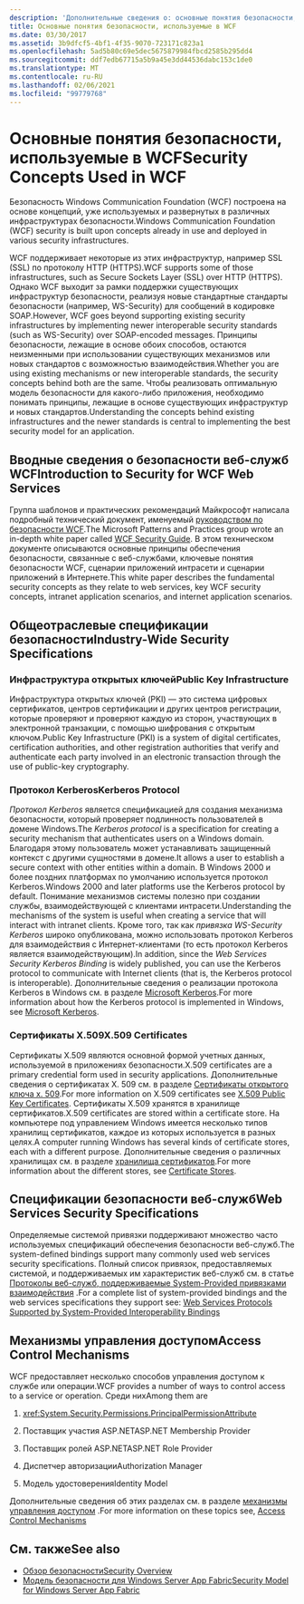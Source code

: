 ```yaml
---
description: 'Дополнительные сведения о: основные понятия безопасности, используемые в WCF'
title: Основные понятия безопасности, используемые в WCF
ms.date: 03/30/2017
ms.assetid: 3b9dfcf5-4bf1-4f35-9070-723171c823a1
ms.openlocfilehash: 5ad5b80c69e5dec5675879984fbcd2585b295dd4
ms.sourcegitcommit: ddf7edb67715a5b9a45e3dd44536dabc153c1de0
ms.translationtype: MT
ms.contentlocale: ru-RU
ms.lasthandoff: 02/06/2021
ms.locfileid: "99779768"
---
```

# <a name="security-concepts-used-in-wcf"></a><span data-ttu-id="a5f56-103">Основные понятия безопасности, используемые в WCF</span><span class="sxs-lookup"><span data-stu-id="a5f56-103">Security Concepts Used in WCF</span></span>

<span data-ttu-id="a5f56-104">Безопасность Windows Communication Foundation (WCF) построена на основе концепций, уже используемых и развернутых в различных инфраструктурах безопасности.</span><span class="sxs-lookup"><span data-stu-id="a5f56-104">Windows Communication Foundation (WCF) security is built upon concepts already in use and deployed in various security infrastructures.</span></span>  
  
 <span data-ttu-id="a5f56-105">WCF поддерживает некоторые из этих инфраструктур, например SSL (SSL) по протоколу HTTP (HTTPS).</span><span class="sxs-lookup"><span data-stu-id="a5f56-105">WCF supports some of those infrastructures, such as Secure Sockets Layer (SSL) over HTTP (HTTPS).</span></span> <span data-ttu-id="a5f56-106">Однако WCF выходит за рамки поддержки существующих инфраструктур безопасности, реализуя новые стандартные стандарты безопасности (например, WS-Security) для сообщений в кодировке SOAP.</span><span class="sxs-lookup"><span data-stu-id="a5f56-106">However, WCF goes beyond supporting existing security infrastructures by implementing newer interoperable security standards (such as WS-Security) over SOAP-encoded messages.</span></span> <span data-ttu-id="a5f56-107">Принципы безопасности, лежащие в основе обоих способов, остаются неизменными при использовании существующих механизмов или новых стандартов с возможностью взаимодействия.</span><span class="sxs-lookup"><span data-stu-id="a5f56-107">Whether you are using existing mechanisms or new interoperable standards, the security concepts behind both are the same.</span></span> <span data-ttu-id="a5f56-108">Чтобы реализовать оптимальную модель безопасности для какого-либо приложения, необходимо понимать принципы, лежащие в основе существующих инфраструктур и новых стандартов.</span><span class="sxs-lookup"><span data-stu-id="a5f56-108">Understanding the concepts behind existing infrastructures and the newer standards is central to implementing the best security model for an application.</span></span>  
  
## <a name="introduction-to-security-for-wcf-web-services"></a><span data-ttu-id="a5f56-109">Вводные сведения о безопасности веб-служб WCF</span><span class="sxs-lookup"><span data-stu-id="a5f56-109">Introduction to Security for WCF Web Services</span></span>  

<span data-ttu-id="a5f56-110">Группа шаблонов и практических рекомендаций Майкрософт написала подробный технический документ, именуемый [руководством по безопасности WCF](https://archive.codeplex.com/?p=wcfsecurityguide).</span><span class="sxs-lookup"><span data-stu-id="a5f56-110">The Microsoft Patterns and Practices group wrote an in-depth white paper called [WCF Security Guide](https://archive.codeplex.com/?p=wcfsecurityguide).</span></span> <span data-ttu-id="a5f56-111">В этом техническом документе описываются основные принципы обеспечения безопасности, связанные с веб-службами, ключевые понятия безопасности WCF, сценарии приложений интрасети и сценарии приложений в Интернете.</span><span class="sxs-lookup"><span data-stu-id="a5f56-111">This white paper describes the fundamental security concepts as they relate to web services, key WCF security concepts, intranet application scenarios, and internet application scenarios.</span></span>  
  
## <a name="industry-wide-security-specifications"></a><span data-ttu-id="a5f56-112">Общеотраслевые спецификации безопасности</span><span class="sxs-lookup"><span data-stu-id="a5f56-112">Industry-Wide Security Specifications</span></span>  
  
### <a name="public-key-infrastructure"></a><span data-ttu-id="a5f56-113">Инфраструктура открытых ключей</span><span class="sxs-lookup"><span data-stu-id="a5f56-113">Public Key Infrastructure</span></span>  

<span data-ttu-id="a5f56-114">Инфраструктура открытых ключей (PKI) — это система цифровых сертификатов, центров сертификации и других центров регистрации, которые проверяют и проверяют каждую из сторон, участвующих в электронной транзакции, с помощью шифрования с открытым ключом.</span><span class="sxs-lookup"><span data-stu-id="a5f56-114">Public Key Infrastructure (PKI) is a system of digital certificates, certification authorities, and other registration authorities that verify and authenticate each party involved in an electronic transaction through the use of public-key cryptography.</span></span>
  
### <a name="kerberos-protocol"></a><span data-ttu-id="a5f56-115">Протокол Kerberos</span><span class="sxs-lookup"><span data-stu-id="a5f56-115">Kerberos Protocol</span></span>  

 <span data-ttu-id="a5f56-116">*Протокол Kerberos* является спецификацией для создания механизма безопасности, который проверяет подлинность пользователей в домене Windows.</span><span class="sxs-lookup"><span data-stu-id="a5f56-116">The *Kerberos protocol* is a specification for creating a security mechanism that authenticates users on a Windows domain.</span></span> <span data-ttu-id="a5f56-117">Благодаря этому пользователь может устанавливать защищенный контекст с другими сущностями в домене.</span><span class="sxs-lookup"><span data-stu-id="a5f56-117">It allows a user to establish a secure context with other entities within a domain.</span></span> <span data-ttu-id="a5f56-118">В Windows 2000 и более поздних платформах по умолчанию используется протокол Kerberos.</span><span class="sxs-lookup"><span data-stu-id="a5f56-118">Windows 2000 and later platforms use the Kerberos protocol by default.</span></span> <span data-ttu-id="a5f56-119">Понимание механизмов системы полезно при создании службы, взаимодействующей с клиентами интрасети.</span><span class="sxs-lookup"><span data-stu-id="a5f56-119">Understanding the mechanisms of the system is useful when creating a service that will interact with intranet clients.</span></span> <span data-ttu-id="a5f56-120">Кроме того, так как *привязка WS-Security Kerberos* широко опубликована, можно использовать протокол Kerberos для взаимодействия с Интернет-клиентами (то есть протокол Kerberos является взаимодействующим).</span><span class="sxs-lookup"><span data-stu-id="a5f56-120">In addition, since the *Web Services Security Kerberos Binding* is widely published, you can use the Kerberos protocol to communicate with Internet clients (that is, the Kerberos protocol is interoperable).</span></span> <span data-ttu-id="a5f56-121">Дополнительные сведения о реализации протокола Kerberos в Windows см. в разделе  [Microsoft Kerberos](/windows/win32/secauthn/microsoft-kerberos).</span><span class="sxs-lookup"><span data-stu-id="a5f56-121">For more information about how the Kerberos protocol is implemented in Windows, see  [Microsoft Kerberos](/windows/win32/secauthn/microsoft-kerberos).</span></span>  
  
### <a name="x509-certificates"></a><span data-ttu-id="a5f56-122">Сертификаты X.509</span><span class="sxs-lookup"><span data-stu-id="a5f56-122">X.509 Certificates</span></span>  

 <span data-ttu-id="a5f56-123">Сертификаты X.509 являются основной формой учетных данных, используемой в приложениях безопасности.</span><span class="sxs-lookup"><span data-stu-id="a5f56-123">X.509 certificates are a primary credential form used in security applications.</span></span> <span data-ttu-id="a5f56-124">Дополнительные сведения о сертификатах X. 509 см. в разделе [Сертификаты открытого ключа x. 509](/windows/win32/seccertenroll/about-x-509-public-key-certificates).</span><span class="sxs-lookup"><span data-stu-id="a5f56-124">For more information on X.509 certificates see [X.509 Public Key Certificates](/windows/win32/seccertenroll/about-x-509-public-key-certificates).</span></span> <span data-ttu-id="a5f56-125">Сертификаты X.509 хранятся в хранилище сертификатов.</span><span class="sxs-lookup"><span data-stu-id="a5f56-125">X.509 certificates are stored within a certificate store.</span></span> <span data-ttu-id="a5f56-126">На компьютере под управлением Windows имеется несколько типов хранилищ сертификатов, каждое из которых используется в разных целях.</span><span class="sxs-lookup"><span data-stu-id="a5f56-126">A computer running Windows has several kinds of certificate stores, each with a different purpose.</span></span> <span data-ttu-id="a5f56-127">Дополнительные сведения о различных хранилищах см. в разделе [хранилища сертификатов](/previous-versions/windows/it-pro/windows-server-2003/cc757138(v=ws.10)).</span><span class="sxs-lookup"><span data-stu-id="a5f56-127">For more information about the different stores, see [Certificate Stores](/previous-versions/windows/it-pro/windows-server-2003/cc757138(v=ws.10)).</span></span>  
  
## <a name="web-services-security-specifications"></a><span data-ttu-id="a5f56-128">Спецификации безопасности веб-служб</span><span class="sxs-lookup"><span data-stu-id="a5f56-128">Web Services Security Specifications</span></span>  

 <span data-ttu-id="a5f56-129">Определяемые системой привязки поддерживают множество часто используемых спецификаций обеспечения безопасности веб-служб.</span><span class="sxs-lookup"><span data-stu-id="a5f56-129">The system-defined bindings support many commonly used web services security specifications.</span></span> <span data-ttu-id="a5f56-130">Полный список привязок, предоставляемых системой, и поддерживаемых им характеристик веб-служб см. в статье [Протоколы веб-служб, поддерживаемые System-Provided привязками взаимодействия](web-services-protocols-supported-by-system-provided-interoperability-bindings.md) .</span><span class="sxs-lookup"><span data-stu-id="a5f56-130">For a complete list of system-provided bindings and the web services specifications they support see: [Web Services Protocols Supported by System-Provided Interoperability Bindings](web-services-protocols-supported-by-system-provided-interoperability-bindings.md)</span></span>  
  
## <a name="access-control-mechanisms"></a><span data-ttu-id="a5f56-131">Механизмы управления доступом</span><span class="sxs-lookup"><span data-stu-id="a5f56-131">Access Control Mechanisms</span></span>  

 <span data-ttu-id="a5f56-132">WCF предоставляет несколько способов управления доступом к службе или операции.</span><span class="sxs-lookup"><span data-stu-id="a5f56-132">WCF provides a number of ways to control access to a service or operation.</span></span> <span data-ttu-id="a5f56-133">Среди них</span><span class="sxs-lookup"><span data-stu-id="a5f56-133">Among them are</span></span>  
  
1. <xref:System.Security.Permissions.PrincipalPermissionAttribute>  
  
2. <span data-ttu-id="a5f56-134">Поставщик участия ASP.NET</span><span class="sxs-lookup"><span data-stu-id="a5f56-134">ASP.NET Membership Provider</span></span>  
  
3. <span data-ttu-id="a5f56-135">Поставщик ролей ASP.NET</span><span class="sxs-lookup"><span data-stu-id="a5f56-135">ASP.NET Role Provider</span></span>  
  
4. <span data-ttu-id="a5f56-136">Диспетчер авторизации</span><span class="sxs-lookup"><span data-stu-id="a5f56-136">Authorization Manager</span></span>  
  
5. <span data-ttu-id="a5f56-137">Модель удостоверения</span><span class="sxs-lookup"><span data-stu-id="a5f56-137">Identity Model</span></span>  
  
 <span data-ttu-id="a5f56-138">Дополнительные сведения об этих разделах см. в разделе [механизмы управления доступом](access-control-mechanisms.md) .</span><span class="sxs-lookup"><span data-stu-id="a5f56-138">For more information on these topics see, [Access Control Mechanisms](access-control-mechanisms.md)</span></span>  
  
## <a name="see-also"></a><span data-ttu-id="a5f56-139">См. также</span><span class="sxs-lookup"><span data-stu-id="a5f56-139">See also</span></span>

- [<span data-ttu-id="a5f56-140">Обзор безопасности</span><span class="sxs-lookup"><span data-stu-id="a5f56-140">Security Overview</span></span>](security-overview.md)
- <span data-ttu-id="a5f56-141">[Модель безопасности для Windows Server App Fabric](/previous-versions/appfabric/ee677202(v=azure.10))</span><span class="sxs-lookup"><span data-stu-id="a5f56-141">[Security Model for Windows Server App Fabric](/previous-versions/appfabric/ee677202(v=azure.10))</span></span>
